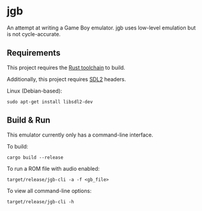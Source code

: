 # jgb

An attempt at writing a Game Boy emulator. jgb uses low-level emulation but is not cycle-accurate.

## Requirements

This project requires the [Rust toolchain](https://doc.rust-lang.org/book/ch01-01-installation.html) to build.

Additionally, this project requires [SDL2](https://www.libsdl.org/) headers.

Linux (Debian-based):
```shell
sudo apt-get install libsdl2-dev
```

## Build & Run

This emulator currently only has a command-line interface.

To build:
```shell
cargo build --release
```

To run a ROM file with audio enabled:
```shell
target/release/jgb-cli -a -f <gb_file>
```

To view all command-line options:
```shell
target/release/jgb-cli -h
```
